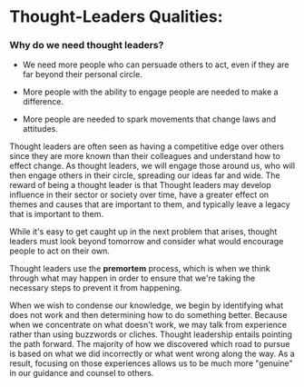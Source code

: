 # Thought-Leaders Qualities:

### Why do we need thought leaders?

- We need more people who can persuade others to act, even if they are far beyond their personal circle.

- More people with the ability to engage people are needed to make a difference.

- More people are needed to spark movements that change laws and attitudes.


Thought leaders are often seen as having a competitive edge over others since they are more known than their colleagues and understand how to effect change. As thought leaders, we will engage those around us, who will then engage others in their circle, spreading our ideas far and wide. The reward of being a thought leader is that Thought leaders may develop influence in their sector or society over time, have a greater effect on themes and causes that are important to them, and typically leave a legacy that is important to them.


While it's easy to get caught up in the next problem that arises, thought leaders must look beyond tomorrow and consider what would encourage people to act on their own.

Thought leaders use the **premortem** process, which is when we think through what may happen in order to ensure that we're taking the necessary steps to prevent it from happening.

When we wish to condense our knowledge, we begin by identifying what does not work and then determining how to do something better. Because when we concentrate on what doesn't work, we may talk from experience rather than using buzzwords or cliches. Thought leadership entails pointing the path forward. The majority of how we discovered which road to pursue is based on what we did incorrectly or what went wrong along the way. As a result, focusing on those experiences allows us to be much more "genuine" in our guidance and counsel to others.
